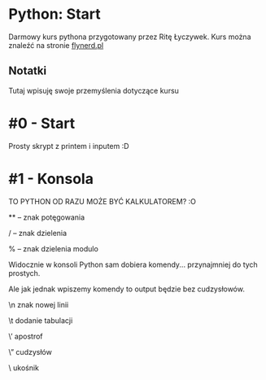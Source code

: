 # Python: Start
 Darmowy kurs pythona przygotowany przez Ritę Łyczywek. Kurs można znaleźć na stronie [flynerd.pl](https://www.flynerd.pl/2016/12/python-start.html)

## Notatki
Tutaj wpisuję swoje przemyślenia dotyczące kursu


# #0 - Start
Prosty skrypt z printem i inputem :D

# #1 - Konsola
TO PYTHON OD RAZU MOŻE BYĆ KALKULATOREM? :O

** – znak potęgowania

/ – znak dzielenia

% – znak dzielenia modulo

Widocznie w konsoli Python sam dobiera komendy... przynajmniej do tych prostych.

Ale jak jednak wpiszemy komendy to output będzie bez cudzysłowów.


\n	znak nowej linii

\t	dodanie tabulacji

\’	apostrof

\”	cudzysłów

\\	ukośnik
